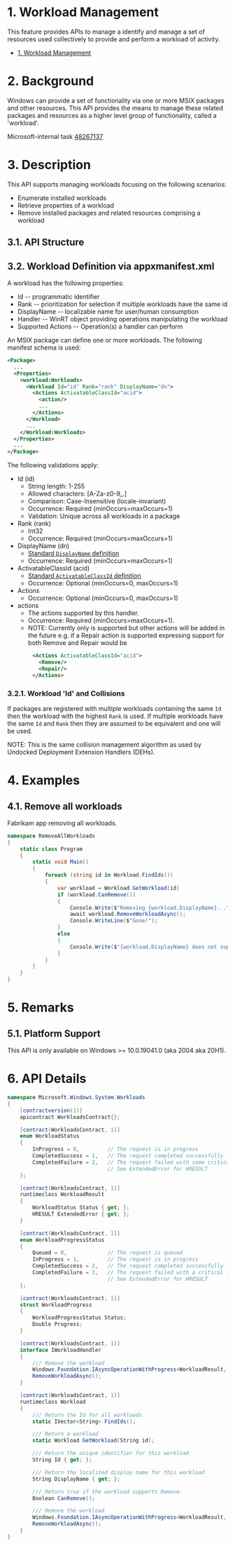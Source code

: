 # 1. Workload Management

This feature provides APIs to manage a identify and manage a set of resources used collectively to
provide and perform a workload of activity.

- [1. Workload Management](#1-workload-management)

# 2. Background

Windows can provide a set of functionality via one or more MSIX packages and other resources. This
API provides the means to manage these related packages and resources as a higher level group of
functionality, called a 'workload'.

Microsoft-internal task [48267137](https://task.ms/48267137)

# 3. Description

This API supports managing workloads focusing on the following scenarios:

* Enumerate installed workloads
* Retrieve properties of a workload
* Remove installed packages and related resources comprising a workload

## 3.1. API Structure

## 3.2. Workload Definition via appxmanifest.xml

A workload has the following properties:

* Id -- programmatic identifier
* Rank -- prioritization for selection if multiple workloads have the same id
* DisplayName -- localizable name for user/human consumption
* Handler -- WinRT object providing operations manipulating the workload
* Supported Actions -- Operation(s) a  handler can perform

An MSIX package can define one or more workloads. The following manifest schema is used:

```xml
<Package>
  ...
  <Properties>
    <workload:Workloads>
      <Workload Id="id" Rank="rank" DisplayName="dn">
        <Actions ActivatableClassId="acid">
          <action/>
          ...
        </Actions>
      </Workload>
      ...
    </Workload:Workloads>
  </Properties>
  ...
</Package>
```

The following validations apply:

* Id (id)
  * String length: 1-255
  * Allowed characters: [A-Za-z0-9_.]
  * Comparison: Case-Insensitive (locale-invariant)
  * Occurrence: Required (minOccurs=maxOccurs=1)
  * Validation: Unique across all workloads in a package
* Rank (rank)
  * Int32
  * Occurrence: Required (minOccurs=maxOccurs=1)
* DisplayName (dn)
  * [Standard `DisplayName` definition](https://learn.microsoft.com/en-us/uwp/schemas/appxpackage/uapmanifestschema/element-displayname)
  * Occurrence: Required (minOccurs=maxOccurs=1)
* ActivatableClassId (acid)
  * [Standard `ActivatableClassId` definition](https://learn.microsoft.com/en-us/uwp/schemas/appxpackage/uapmanifestschema/element-activatableclass)
  * Occurrence: Optional (minOccurs=0, maxOccurs=1)
* Actions
  * Occurrence: Optional (minOccurs=0, maxOccurs=1)
* actions
  * The actions supported by this handler.
  * Occurrence: Required (minOccurs=maxOccurs=1).
  * NOTE: Currently only <Remove> is supported but other actions will be added in the future e.g. if a Repair action is supported expressing support for both Remove and Repair would be

```xml
        <Actions ActivatableClassId="acid">
          <Remove/>
          <Repair/>
        </Actions>
```

### 3.2.1. Workload 'Id' and Collisions

If packages are registered with multiple workloads containing the same `Id` then the workload with
the highest `Rank` is used. If multiple workloads have the same `Id` and `Rank` then they are
assumed to be equivalent and one will be used.

NOTE: This is the same collision management algorithm as used by Undocked Deployment Extension
Handlers (DEHs).

# 4. Examples

## 4.1. Remove all workloads

Fabrikam app removing all workloads.

```c#
namespace RemoveAllWorkloads
{
    static class Program
    {
        static void Main()
        {
            foreach (string id in Workload.FindIds())
            {
                var workload = Workload.GetWorkload(id)
                if (workload.CanRemove())
                {
                    Console.Write($"Removing {workload.DisplayName}...");
                    await workload.RemoveWorkloadAsync();
                    Console.WriteLine($"Gone!");
                }
                else
                {
                    Console.Write($"{workload.DisplayName} does not support Remove");
                }
            }
        }
    }
}
```

# 5. Remarks

## 5.1. Platform Support

This API is only available on Windows >= 10.0.19041.0 (aka 2004 aka 20H1).

# 6. API Details

```c# (but really MIDL3)
namespace Microsoft.Windows.System.Workloads
{
    [contractversion(1)]
    apicontract WorkloadsContract{};

    [contract(WorkloadsContract, 1)]
    enum WorkloadStatus
    {
        InProgress = 0,         // The request is in progress
        CompletedSuccess = 1,   // The request completed successfully
        CompletedFailure = 2,   // The request failed with some critical internal error.
                                // See ExtendedError for HRESULT
    };

    [contract(WorkloadsContract, 1)]
    runtimeclass WorkloadResult
    {
        WorkloadStatus Status { get; };
        HRESULT ExtendedError { get; };
    }

    [contract(WorkloadsContract, 1)]
    enum WorkloadProgressStatus
    {
        Queued = 0,             // The request is queued
        InProgress = 1,         // The request is in progress
        CompletedSuccess = 2,   // The request completed successfully
        CompletedFailure = 3,   // The request failed with a critical internal error
                                // See ExtendedError for HRESULT
    };

    [contract(WorkloadsContract, 1)]
    struct WorkloadProgress
    {
        WorkloadProgressStatus Status;
        Double Progress;
    }

    [contract(WorkloadsContract, 1)]
    interface IWorkloadHandler
    {
        /// Remove the workload
        Windows.Foundation.IAsyncOperationWithProgress<WorkloadResult, WorkloadProgress>
        RemoveWorkloadAsync();
    }

    [contract(WorkloadsContract, 1)]
    runtimeclass Workload
    {
        /// Return the Id for all workloads
        static IVector<String> FindIds();

        /// Return a workload
        static Workload GetWorkload(String id);

        /// Return the unique identifier for this workload
        String Id { get; };

        /// Return the localized display name for this workload
        String DisplayName { get; };

        /// Return true if the workload supports Remove.
        Boolean CanRemove();

        /// Remove the workload
        Windows.Foundation.IAsyncOperationWithProgress<WorkloadResult, WorkloadProgress>
        RemoveWorkloadAsync();
    }
}
```
